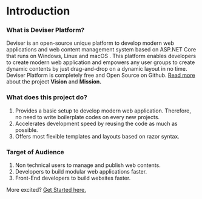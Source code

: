 # Introduction

### What is Deviser Platform?
Deviser is an open-source unique platform to develop modern web applications and web content management system based on ASP.NET Core that runs on Windows, Linux and macOS . This platform enables developers to create modern web application and empowers any user groups to create dynamic contents by just drag-and-drop on a dynamic layout in no time. Deviser Platform is completely free and Open Source on Github. [Read more](https://www.deviser.io/About) about the project **Vision** and **Mission.**

### What does this project do?
1. Provides a basic setup to develop modern web application. Therefore, no need to write boilerplate codes on every new projects.
2. Accelerates development speed by reusing the code as much as possible.
3. Offers most flexible templates and layouts based on razor syntax.

### Target of Audience
1. Non technical users to manage and publish web contents.
2. Developers to build modular web applications faster.
3. Front-End developers to build websites faster.

More excited? [Get Started here.](get-started.md)
